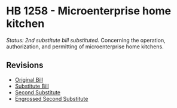 # HB 1258 - Microenterprise home kitchen
*Status: 2nd substitute bill substituted.*
Concerning the operation, authorization, and permitting of microenterprise home kitchens.

## Revisions
* [Original Bill](1/)
* [Substitute Bill](S/)
* [Second Substitute](S2/)
* [Engrossed Second Substitute](S2.E/)